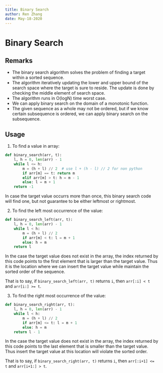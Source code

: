```yaml
---
title: Binary Search
author: Ren Zhang
date: May-18-2020
---
```


# Binary Search
## Remarks
+ The binary search algorithm solves the problem of finding a target within a sorted sequence.
+ The algorithm iteratively updating the lower and upper bound of the search space where the target is sure to reside. The update is done by checking the middle element of search space.
+ The algorithm runs in O(logN) time worst case.
+ We can apply binary search on the domain of a monotonic function. 
+ The given sequence as a whole may not be ordered, but if we know certain subsequence is ordered, we can apply binary search on the subsequence.


## Usage
1. To find a value in array: 
```python
def binary_search(arr, t):
    l, h = 0, len(arr) - 1
    while l <= h:
        m = (h + l) // 2  # use l + (h - l) // 2 for non python
        if arr[m] == t: return m
        elif arr[m] > t: h = m - 1
        else: l = m + 1
    return -1
```

In case the target value occurrs more than once, this binary search code will find one, but not guarantee to be either leftmost or rightmost. 

2. To find the left most occurrence of the value:
```python
def binary_search_left(arr, t):
    l, h = 0, len(arr) - 1
    while l < h:
        m = (h + l) // 2
        if arr[m] < t: l = m + 1
        else: h = m
    return l
```

In the case the target value does not exist in the array, the index returned by this code points to the first element that is larger than the target value. Thus it is the location where we can insert the target value while maintain the sorted order of the sequence. 

That is to say, if `binary_search_left(arr, t)` returns `i`, then `arr[:i] < t` and `arr[i:] >= t`. 

3. To find the right most occurrence of the value:
```python
def binary_search_right(arr, t):
    l, h = 0, len(arr) - 1
    while l < h:
        m = (h + l) // 2
        if arr[m] <= t: l = m + 1
        else: h = m
    return l - 1
```

In the case the target value does not exist in the array, the index returned by this code points to the last element that is smaller than the target value. Thus insert the target value at this location will violate the sorted order. 

That is to say, if `binary_search_right(arr, t)` returns `i`, then `arr[:i+1] <= t` and `arr[i+1:] > t`.